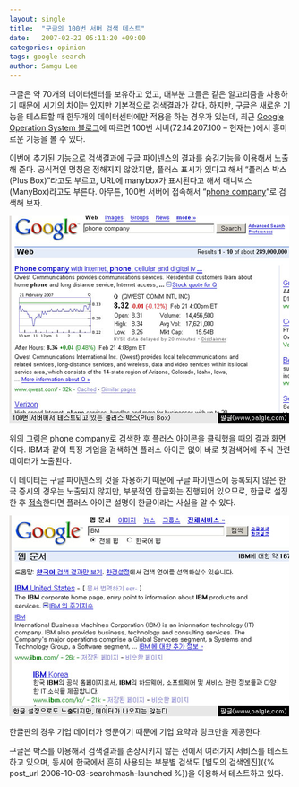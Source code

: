 ```yaml
---
layout: single
title:  "구글의 100번 서버 검색 테스트"
date:   2007-02-22 05:11:20 +09:00
categories: opinion
tags: google search
author: Samgu Lee
---
```

구글은 약 70개의 데이터센터를 보유하고 있고, 대부분 그들은 같은 알고리즘을 사용하기 때문에 시기의 차이는 있지만 기본적으로 검색결과가 같다. 하지만, 구글은 새로운 기능을 테스트할 때 한두개의 데이터센터에만 적용을 하는 경우가 있는데, 최근 [Google Operation System 블로그](http://googlesystem.blogspot.com/2007/02/plus-boxes-new-way-to-look-at-search.html)에 따르면 100번 서버(72.14.207.100 &#8211; 현재는 )에서 흥미로운 기능을 볼 수 있다.

이번에 추가된 기능으로 검색결과에 구글 파이넨스의 결과를 숨김기능을 이용해서 노출해 준다. 공식적인 명칭은 정해지지 않았지만, 플러스 표시가 있다고 해서 &#8220;플러스 박스(Plus Box)&#8221;라고도 부르고, URL에 manybox가 표시된다고 해서 매니박스(ManyBox)라고도 부른다. 아무튼, 100번 서버에 접속해서 &#8220;[phone company](http://72.14.207.100/search?hl=en&#038;q=phone+company&#038;btnG=Search)&#8220;로 검색해 보자.

![구글 플러스 박스](/assets/100-server-test-in-google-search.jpg)

위의 그림은 phone company로 검색한 후 플러스 아이콘을 클릭했을 때의 결과 화면이다. IBM과 같이 특정 기업을 검색하면 플러스 아이콘 없이 바로 첫검색어에 주식 관련 데이터가 노출된다.

이 데이터는 구글 파이넨스의 것을 차용하기 때문에 구글 파이넨스에 등록되지 않은 한국 증시의 경우는 노출되지 않지만, 부분적인 한글화는 진행되어 있으므로, 한글로 설정한 후 [접속](http://72.14.207.100/search?hl=ko&#038;q=IBM&#038;btnG=%EA%B2%80%EC%83%89&#038;lr=)한다면 플러스 아이콘 설명이 한글이라는 사실을 알 수 있다.

![구글 플러스 박스 한글판](/assets/100-server-test-in-korean.jpg)

한글판의 경우 기업 데이터가 영문이기 때문에 기업 요약과 링크만을 제공한다.

구글은 박스를 이용해서 검색결과를 손상시키지 않는 선에서 여러가지 서비스를 테스트하고 있으며, 동시에 한국에서 흔히 사용되는 부분별 검색도 [별도의 검색엔진]({% post_url 2006-10-03-searchmash-launched %})을 이용해서 테스트하고 있다.
